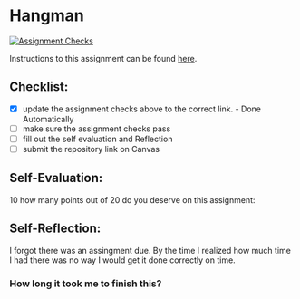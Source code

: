 Hangman
=====================
[![Assignment Checks](https://github.com/IT3049C/Hangman/actions/workflows/classroom.yml/badge.svg)](https://github.com/IT3049C/Hangman/actions/workflows/classroom.yml)

Instructions to this assignment can be found [here](#).

## Checklist:
- [x] update the assignment checks above to the correct link. - Done Automatically
- [ ] make sure the assignment checks pass
- [ ] fill out the self evaluation and Reflection
- [ ] submit the repository link on Canvas

## Self-Evaluation:
10
how many points out of 20 do you deserve on this assignment:

## Self-Reflection:
I forgot there was an assingment due. By the time I realized how much time I had there was no way I would get it done correctly on time. 
### How long it took me to finish this?
